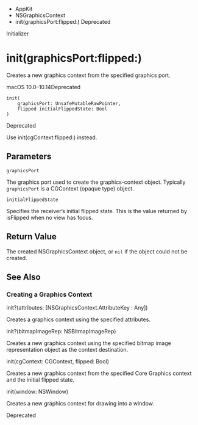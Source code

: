 

- AppKit
- NSGraphicsContext
-  init(graphicsPort:flipped:) Deprecated

Initializer

# init(graphicsPort:flipped:)

Creates a new graphics context from the specified graphics port.

macOS 10.0–10.14Deprecated

``` source
init(
    graphicsPort: UnsafeMutableRawPointer,
    flipped initialFlippedState: Bool
)
```

Deprecated

Use init(cgContext:flipped:) instead.

## Parameters 

`graphicsPort`  

The graphics port used to create the graphics-context object. Typically `graphicsPort` is a CGContext (opaque type) object.

`initialFlippedState`  

Specifies the receiver’s initial flipped state. This is the value returned by isFlipped when no view has focus.

## Return Value

The created NSGraphicsContext object, or `nil` if the object could not be created.

## See Also

### Creating a Graphics Context

init?(attributes: [NSGraphicsContext.AttributeKey : Any])

Creates a graphics context using the specified attributes.

init?(bitmapImageRep: NSBitmapImageRep)

Creates a new graphics context using the specified bitmap image representation object as the context destination.

init(cgContext: CGContext, flipped: Bool)

Creates a new graphics context from the specified Core Graphics context and the initial flipped state.

init(window: NSWindow)

Creates a new graphics context for drawing into a window.

Deprecated

